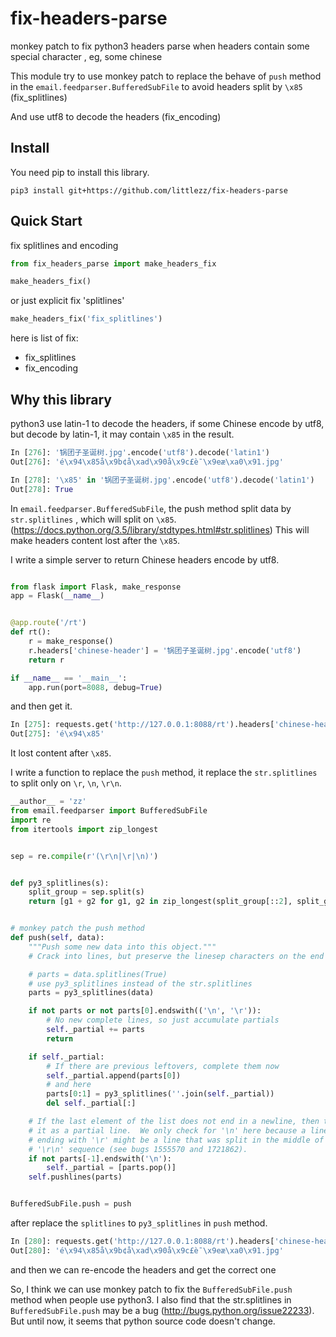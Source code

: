 # fix-headers-parse
monkey patch to fix python3 headers parse when headers contain some special character , eg, some chinese 


This module try to use monkey patch to replace the behave of `push` method in
the `email.feedparser.BufferedSubFile` to avoid headers split by `\x85` (fix_splitlines)

And use utf8 to decode the headers (fix_encoding)


Install
------------
You need pip to install this library.

```
pip3 install git+https://github.com/littlezz/fix-headers-parse
```



Quick Start
---------------
fix splitlines and encoding

```python
from fix_headers_parse import make_headers_fix

make_headers_fix()

```

or just explicit fix 'splitlines'


```python
make_headers_fix('fix_splitlines')
```

here is list of fix:

- fix_splitlines
- fix_encoding


Why this library
---------
python3 use latin-1 to decode the headers, if some Chinese encode by utf8, but decode by latin-1,   it may contain `\x85` in the result.

```python
In [276]: '锅团子圣诞树.jpg'.encode('utf8').decode('latin1')
Out[276]: 'é\x94\x85å\x9b¢å\xad\x90å\x9c£è¯\x9eæ\xa0\x91.jpg'

In [278]: '\x85' in '锅团子圣诞树.jpg'.encode('utf8').decode('latin1')
Out[278]: True

```

In `email.feedparser.BufferedSubFile`, the push method split data by  `str.splitlines` , which will split on `\x85`.  (https://docs.python.org/3.5/library/stdtypes.html#str.splitlines)
This will make headers content lost after the `\x85`.

I write a simple server to return Chinese headers encode by utf8.

```python

from flask import Flask, make_response
app = Flask(__name__)


@app.route('/rt')
def rt():
    r = make_response()
    r.headers['chinese-header'] = '锅团子圣诞树.jpg'.encode('utf8')
    return r

if __name__ == '__main__':
    app.run(port=8088, debug=True)
```

and then get it.

```python
In [275]: requests.get('http://127.0.0.1:8088/rt').headers['chinese-header']
Out[275]: 'é\x94\x85'
```

It lost content after `\x85`.

I write a function to replace the `push` method,  it replace the `str.splitlines` to split only on `\r`, `\n`, `\r\n`.

```python
__author__ = 'zz'
from email.feedparser import BufferedSubFile
import re
from itertools import zip_longest


sep = re.compile(r'(\r\n|\r|\n)')


def py3_splitlines(s):
    split_group = sep.split(s)
    return [g1 + g2 for g1, g2 in zip_longest(split_group[::2], split_group[1::2], fillvalue='')]


# monkey patch the push method
def push(self, data):
    """Push some new data into this object."""
    # Crack into lines, but preserve the linesep characters on the end of each

    # parts = data.splitlines(True)
    # use py3_splitlines instead of the str.splitlines
    parts = py3_splitlines(data)

    if not parts or not parts[0].endswith(('\n', '\r')):
        # No new complete lines, so just accumulate partials
        self._partial += parts
        return

    if self._partial:
        # If there are previous leftovers, complete them now
        self._partial.append(parts[0])
        # and here
        parts[0:1] = py3_splitlines(''.join(self._partial))
        del self._partial[:]

    # If the last element of the list does not end in a newline, then treat
    # it as a partial line.  We only check for '\n' here because a line
    # ending with '\r' might be a line that was split in the middle of a
    # '\r\n' sequence (see bugs 1555570 and 1721862).
    if not parts[-1].endswith('\n'):
        self._partial = [parts.pop()]
    self.pushlines(parts)


BufferedSubFile.push = push
```

after replace the `splitlines` to `py3_splitlines` in `push` method.

```python
In [280]: requests.get('http://127.0.0.1:8088/rt').headers['chinese-header']
Out[280]: 'é\x94\x85å\x9b¢å\xad\x90å\x9c£è¯\x9eæ\xa0\x91.jpg'
```

and then we can re-encode the headers and  get the correct one


So, I think we can use monkey patch to fix the `BufferedSubFile.push` method when people use python3.
I also find that the str.splitlines in `BufferedSubFile.push` may be a bug (http://bugs.python.org/issue22233).
But until now, it seems that python source code doesn't change.
